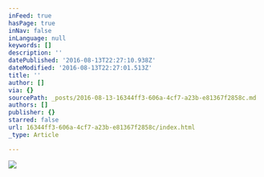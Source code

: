 ```yaml
---
inFeed: true
hasPage: true
inNav: false
inLanguage: null
keywords: []
description: ''
datePublished: '2016-08-13T22:27:10.938Z'
dateModified: '2016-08-13T22:27:01.513Z'
title: ''
author: []
via: {}
sourcePath: _posts/2016-08-13-16344ff3-606a-4cf7-a23b-e81367f2858c.md
authors: []
publisher: {}
starred: false
url: 16344ff3-606a-4cf7-a23b-e81367f2858c/index.html
_type: Article

---
```

![](https://the-grid-user-content.s3-us-west-2.amazonaws.com/f159c38a-c2a7-45af-a423-f8becc4a7e83.jpg)